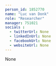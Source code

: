 ```yaml
---
person_id: 1852770
name: "Luc van Donk"
role: "Researcher"
manager: 751021
socials :
  - twitterUrl: None
  - linkedInUrl: None
  - facebookUrl: None
  - websiteUrl: None
---
```

None
